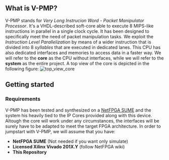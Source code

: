 ## What is V-PMP?
V-PMP stands for *Very Long Instrucion Word* - *Packet Manipulator Processor*. It's a VHDL-described soft-core able to execute 8 MIPS-like instructions in parallel in a single clock cycle. It has been designed to specifically meet the need of packet manipulation tasks. We exploit the *Instruction Level Parallelization* by means of a wider instruction that is divided into 8 *syllables* that are executed in dedicated lanes. This CPU has also dedicated interfaces and memories to access data in a faster way. We will refer to the **core** as the CPU without interfaces, while we will refer to the **system** as the entire project. A top view of the core is depicted in the following figure:
![top_view_core](https://github.com/marcux95/V-PMP/blob/master/docs/figs/top.png)

## Getting started
### Requirements
V-PMP has been tested and synthesized on a [NetFPGA SUME](https://github.com/NetFPGA/NetFPGA-SUME-public/wiki) and the system his heavily tied to the IP Cores provided along with this device. Altough the core will work under any circumstances, the interfaces will be surely have to be adapted to meet the target FPGA architecture. In order to jumpstart with V-PMP, we will assume that you have:
* **NetFPGA SUME** (Not needed if you want only simulate)
* **Licensed Xilinx Vivado 201X.Y** (follow NetFPGA wiki)
* **This Repository**

